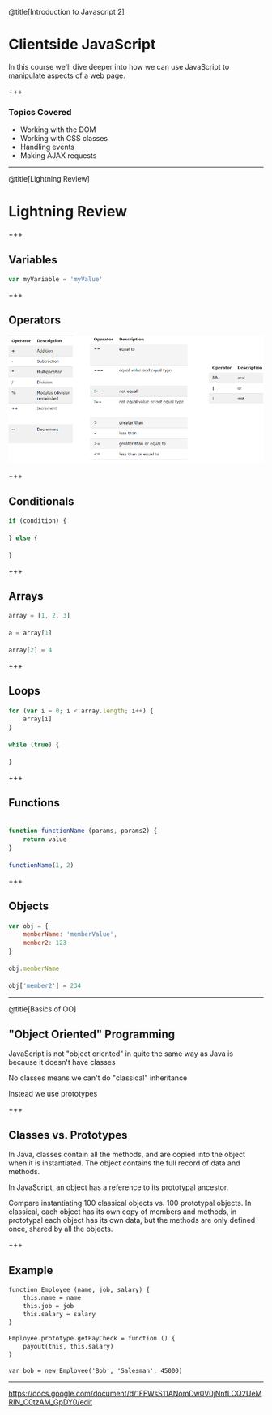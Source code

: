 @title[Introduction to Javascript 2]

# Clientside JavaScript

In this course we'll dive deeper into how we can use JavaScript to manipulate aspects of a web page.

+++

### Topics Covered

- Working with the DOM
- Working with CSS classes
- Handling events
- Making AJAX requests

---

@title[Lightning Review]

# Lightning Review

+++

## Variables

```javascript
var myVariable = 'myValue'
```

+++

## Operators

![operators](images/operator_cheatsheet.png)

+++

## Conditionals

```javascript
if (condition) {

} else {

}
```

+++

## Arrays

```javascript
array = [1, 2, 3]

a = array[1]

array[2] = 4
```

+++

## Loops

```javascript
for (var i = 0; i < array.length; i++) {
	array[i]
}

while (true) {

}
```

+++

## Functions

```javascript

function functionName (params, params2) {
	return value
}

functionName(1, 2)

```

+++

## Objects

```javascript
var obj = {
	memberName: 'memberValue',
	member2: 123
}

obj.memberName

obj['member2'] = 234
```

---

@title[Basics of OO]

## "Object Oriented" Programming

JavaScript is not "object oriented" in quite the same way as Java is because it doesn't have classes

No classes means we can't do "classical" inheritance

Instead we use <span class="gold">prototypes</span>

+++

## Classes vs. Prototypes

In Java, classes contain all the methods, and are copied into the object when it is instantiated. The object contains the full record of data and methods.

In JavaScript, an object has a reference to its prototypal ancestor.

Compare instantiating 100 classical objects vs. 100 prototypal objects. In classical, each object has its own copy of members and methods, in prototypal each object has its own data, but the methods are only defined once, shared by all the objects.

+++

## Example

```
function Employee (name, job, salary) {
	this.name = name
	this.job = job
	this.salary = salary
}

Employee.prototype.getPayCheck = function () {
	payout(this, this.salary)
}

var bob = new Employee('Bob', 'Salesman', 45000)
```
---

https://docs.google.com/document/d/1FFWsS11ANomDw0V0jNnfLCQ2UeMRIN_C0tzAM_GpDY0/edit

